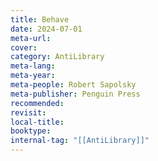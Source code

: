 ```yaml
---
title: Behave
date: 2024-07-01
meta-url: 
cover: 
category: AntiLibrary
meta-lang: 
meta-year: 
meta-people: Robert Sapolsky
meta-publisher: Penguin Press
recommended: 
revisit: 
local-title: 
booktype:
internal-tag: "[[AntiLibrary]]"
---
```


